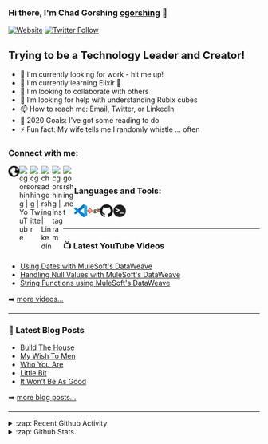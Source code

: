<!--
**cgorshing/cgorshing** is a ✨ _special_ ✨ repository because its `README.md` (this file) appears on your GitHub profile.

Here are some ideas to get you started:

- 🔭 I’m currently working on ...
- 🌱 I’m currently learning ...
- 👯 I’m looking to collaborate on ...
- 🤔 I’m looking for help with ...
- 💬 Ask me about ...
- 📫 How to reach me: ...
- 😄 Pronouns: ...
- ⚡ Fun fact: ...
-->



### Hi there, I'm Chad Gorshing [cgorshing][website] 👋

[![Website](https://img.shields.io/website?label=gorshing.net&style=for-the-badge&url=https%3A%2F%2Fcodestackr.com)](https://gorshing.net)
[![Twitter Follow](https://img.shields.io/twitter/follow/cgorshing?color=1DA1F2&logo=twitter&style=for-the-badge)](https://twitter.com/intent/follow?original_referer=https%3A%2F%2Fgithub.com%2Fcgorshing&screen_name=cgorshing)

## Trying to be a Technology Leader and Creator!

- 🔭 I'm currently looking for work - hit me up!
- 🌱 I'm currently learning Elixir 🤣
- 👯 I'm looking to collaborate with others
- 🤔 I’m looking for help with understanding Rubix cubes
- 📫 How to reach me: Email, Twitter, or LinkedIn
- 🥅 2020 Goals: I've got some reading to do
- ⚡ Fun fact: My wife tells me I randomly whistle ... often

### Connect with me:

[<img align="left" alt="gorshing.net" width="22px" src="https://raw.githubusercontent.com/iconic/open-iconic/master/svg/globe.svg" />][website]
[<img align="left" alt="cgorshing | YouTube" width="22px" src="https://cdn.jsdelivr.net/npm/simple-icons@v3/icons/youtube.svg" />][youtube]
[<img align="left" alt="cgorshing | Twitter" width="22px" src="https://cdn.jsdelivr.net/npm/simple-icons@v3/icons/twitter.svg" />][twitter]
[<img align="left" alt="chadgorshing | LinkedIn" width="22px" src="https://cdn.jsdelivr.net/npm/simple-icons@v3/icons/linkedin.svg" />][linkedin]
[<img align="left" alt="cgorshing | Instagram" width="22px" src="https://cdn.jsdelivr.net/npm/simple-icons@v3/icons/instagram.svg" />][instagram]
[<img align="left" alt="gorshing.net" width="22px" src="https://cdn.jsdelivr.net/npm/simple-icons@v3/icons/about-dot-me.svg" />][aboutdotme]

<br />

### Languages and Tools:

<img align="left" alt="Visual Studio Code" width="26px" src="https://raw.githubusercontent.com/github/explore/80688e429a7d4ef2fca1e82350fe8e3517d3494d/topics/visual-studio-code/visual-studio-code.png" />
<img align="left" alt="Git" width="26px" src="https://raw.githubusercontent.com/github/explore/80688e429a7d4ef2fca1e82350fe8e3517d3494d/topics/git/git.png" />
<img align="left" alt="GitHub" width="26px" src="https://raw.githubusercontent.com/github/explore/78df643247d429f6cc873026c0622819ad797942/topics/github/github.png" />
<img align="left" alt="Terminal" width="26px" src="https://raw.githubusercontent.com/github/explore/80688e429a7d4ef2fca1e82350fe8e3517d3494d/topics/terminal/terminal.png" />

<br />
<br />

---

### 📺 Latest YouTube Videos

<!-- YOUTUBE:START -->
- [Using Dates with MuleSoft&#39;s DataWeave](https://www.youtube.com/watch?v=tNCqzFEq9IY)
- [Handling Null Values with MuleSoft&#39;s DataWeave](https://www.youtube.com/watch?v=REEHw1uu0-M)
- [String Functions using MuleSoft&#39;s DataWeave](https://www.youtube.com/watch?v=xHrvCFJ5oew)
<!-- YOUTUBE:END -->

➡️ [more videos...](https://www.youtube.com/channel/UCRdDv2wUvAgqrZ4TB3MIXFQ)

---

### 📕 Latest Blog Posts

<!-- BLOG-POST-LIST:START -->
- [Build The House](https://gorshing.net/dailies/2020/10/build-the-house)
- [My Wish To Men](https://gorshing.net/dailies/2020/09/my-wish-to-men)
- [Who You Are](https://gorshing.net/dailies/2020/09/who-you-are)
- [Little Bit](https://gorshing.net/dailies/2020/09/litte-bit)
- [It Won’t Be As Good](https://gorshing.net/dailies/2020/09/it-wont-be-as-good)
<!-- BLOG-POST-LIST:END -->

➡️ [more blog posts...](https://gorshing.net)

---

<details>
  <summary>:zap: Recent Github Activity</summary>
  
<!--RECENT_ACTIVITY:last_update-->
Last Updated: Saturday, February 19th, 2022, 4:01:23 AM
<!--RECENT_ACTIVITY:last_update_end-->

<!--RECENT_ACTIVITY:start-->
1. ⭐ Starred [mule-lint/mule-lint](https://github.com/mule-lint/mule-lint)
2. 💪 Opened PR [#3149](https://github.com/PowerShell/PSReadLine/pull/3149) in [PowerShell/PSReadLine](https://github.com/PowerShell/PSReadLine)
3. 🔱 Forked [cgorshing/PSReadLine](https://github.com/cgorshing/PSReadLine) from [PowerShell/PSReadLine](https://github.com/PowerShell/PSReadLine)
4. 🔱 Forked [cgorshing/laptop](https://github.com/cgorshing/laptop) from [thoughtbot/laptop](https://github.com/thoughtbot/laptop)
5. 💪 Opened PR [#585](https://github.com/puppetlabs/puppetlabs-puppet_agent/pull/585) in [puppetlabs/puppetlabs-puppet_agent](https://github.com/puppetlabs/puppetlabs-puppet_agent)
<!--RECENT_ACTIVITY:end-->


</details>

<details>
  <summary>:zap: Github Stats</summary>

  <img align="left" alt="cgorshing's Github Stats" src="https://github-readme-stats.codestackr.vercel.app/api?username=cgorshing&show_icons=true&hide_border=true" />

</details>

[website]: https://gorshing.net
[twitter]: https://twitter.com/cgorshing
[youtube]: https://www.youtube.com/channel/UCRdDv2wUvAgqrZ4TB3MIXFQ
[instagram]: https://instagram.com/cgorshing
[linkedin]: https://linkedin.com/in/chadgorshing
[aboutdotme]: https://about.me/cgorshing

